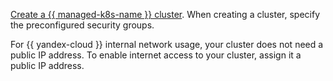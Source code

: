 [Create a {{ managed-k8s-name }} cluster](../../managed-kubernetes/operations/kubernetes-cluster/kubernetes-cluster-create.md). When creating a cluster, specify the preconfigured security groups.

For {{ yandex-cloud }} internal network usage, your cluster does not need a public IP address. To enable internet access to your cluster, assign it a public IP address.
